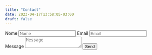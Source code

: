 ```yaml
---
title: "Contact"
date: 2023-04-17T13:58:05-03:00
draft: false
---
```


<form action="https://submit-form.com/evEPsBoh">
  <label for="name">Nome</label>
  <input type="text" id="name" name="name" placeholder="Name" required="" />
  <label for="email">Email</label>
  <input type="email" id="email" name="email" placeholder="Email" required="" />
  <label for="message">Message</label>
  <textarea
    id="message"
    name="message"
    placeholder="Message"
    required=""
  ></textarea>
  <button type="submit">Send</button>
</form>
